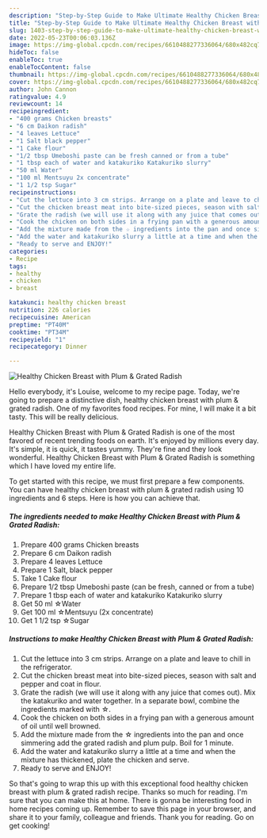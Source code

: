 ```yaml
---
description: "Step-by-Step Guide to Make Ultimate Healthy Chicken Breast with Plum &amp;amp; Grated Radish"
title: "Step-by-Step Guide to Make Ultimate Healthy Chicken Breast with Plum &amp;amp; Grated Radish"
slug: 1403-step-by-step-guide-to-make-ultimate-healthy-chicken-breast-with-plum-and-amp-grated-radish
date: 2022-05-23T00:06:03.136Z
image: https://img-global.cpcdn.com/recipes/6610488277336064/680x482cq70/healthy-chicken-breast-with-plum-grated-radish-recipe-main-photo.jpg
hideToc: false
enableToc: true
enableTocContent: false
thumbnail: https://img-global.cpcdn.com/recipes/6610488277336064/680x482cq70/healthy-chicken-breast-with-plum-grated-radish-recipe-main-photo.jpg
cover: https://img-global.cpcdn.com/recipes/6610488277336064/680x482cq70/healthy-chicken-breast-with-plum-grated-radish-recipe-main-photo.jpg
author: John Cannon
ratingvalue: 4.9
reviewcount: 14
recipeingredient:
- "400 grams Chicken breasts"
- "6 cm Daikon radish"
- "4 leaves Lettuce"
- "1 Salt black pepper"
- "1 Cake flour"
- "1/2 tbsp Umeboshi paste can be fresh canned or from a tube"
- "1 tbsp each of water and katakuriko Katakuriko slurry"
- "50 ml Water"
- "100 ml Mentsuyu 2x concentrate"
- "1 1/2 tsp Sugar"
recipeinstructions:
- "Cut the lettuce into 3 cm strips. Arrange on a plate and leave to chill in the refrigerator."
- "Cut the chicken breast meat into bite-sized pieces, season with salt and pepper and coat in flour."
- "Grate the radish (we will use it along with any juice that comes out). Mix the katakuriko and water together. In a separate bowl, combine the ingredients marked with ☆."
- "Cook the chicken on both sides in a frying pan with a generous amount of oil until well browned."
- "Add the mixture made from the ☆ ingredients into the pan and once simmering add the grated radish and plum pulp. Boil for 1 minute."
- "Add the water and katakuriko slurry a little at a time and when the mixture has thickened, plate the chicken and serve."
- "Ready to serve and ENJOY!"
categories:
- Recipe
tags:
- healthy
- chicken
- breast

katakunci: healthy chicken breast 
nutrition: 226 calories
recipecuisine: American
preptime: "PT40M"
cooktime: "PT34M"
recipeyield: "1"
recipecategory: Dinner

---
```



![Healthy Chicken Breast with Plum &amp; Grated Radish](https://img-global.cpcdn.com/recipes/6610488277336064/680x482cq70/healthy-chicken-breast-with-plum-grated-radish-recipe-main-photo.jpg)

Hello everybody, it's Louise, welcome to my recipe page. Today, we're going to prepare a distinctive dish, healthy chicken breast with plum &amp; grated radish. One of my favorites food recipes. For mine, I will make it a bit tasty. This will be really delicious.

Healthy Chicken Breast with Plum &amp; Grated Radish is one of the most favored of recent trending foods on earth. It's enjoyed by millions every day. It's simple, it is quick, it tastes yummy. They're fine and they look wonderful. Healthy Chicken Breast with Plum &amp; Grated Radish is something which I have loved my entire life.




To get started with this recipe, we must first prepare a few components. You can have healthy chicken breast with plum &amp; grated radish using 10 ingredients and 6 steps. Here is how you can achieve that.

<!--inarticleads1-->

##### The ingredients needed to make Healthy Chicken Breast with Plum &amp; Grated Radish:

1. Prepare 400 grams Chicken breasts
1. Prepare 6 cm Daikon radish
1. Prepare 4 leaves Lettuce
1. Prepare 1 Salt, black pepper
1. Take 1 Cake flour
1. Prepare 1/2 tbsp Umeboshi paste (can be fresh, canned or from a tube)
1. Prepare 1 tbsp each of water and katakuriko Katakuriko slurry
1. Get 50 ml ☆Water
1. Get 100 ml ☆Mentsuyu (2x concentrate)
1. Get 1 1/2 tsp ☆Sugar




<!--inarticleads2-->

##### Instructions to make Healthy Chicken Breast with Plum &amp; Grated Radish:

1. Cut the lettuce into 3 cm strips. Arrange on a plate and leave to chill in the refrigerator.
1. Cut the chicken breast meat into bite-sized pieces, season with salt and pepper and coat in flour.
1. Grate the radish (we will use it along with any juice that comes out). Mix the katakuriko and water together. In a separate bowl, combine the ingredients marked with ☆.
1. Cook the chicken on both sides in a frying pan with a generous amount of oil until well browned.
1. Add the mixture made from the ☆ ingredients into the pan and once simmering add the grated radish and plum pulp. Boil for 1 minute.
1. Add the water and katakuriko slurry a little at a time and when the mixture has thickened, plate the chicken and serve.
1. Ready to serve and ENJOY!



So that's going to wrap this up with this exceptional food healthy chicken breast with plum &amp; grated radish recipe. Thanks so much for reading. I'm sure that you can make this at home. There is gonna be interesting food in home recipes coming up. Remember to save this page in your browser, and share it to your family, colleague and friends. Thank you for reading. Go on get cooking!
